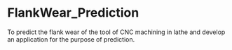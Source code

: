 # FlankWear_Prediction
To predict the flank wear of the tool of CNC machining in lathe and develop an application for the purpose of prediction.
